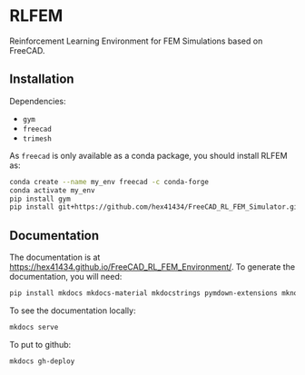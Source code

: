 # RLFEM

Reinforcement Learning Environment for FEM Simulations based on FreeCAD.

## Installation

Dependencies:

* `gym`
* `freecad`
* `trimesh`

As `freecad` is only available as a conda package, you should install RLFEM as:

```bash
conda create --name my_env freecad -c conda-forge
conda activate my_env
pip install gym
pip install git+https://github.com/hex41434/FreeCAD_RL_FEM_Simulator.git@master
```

## Documentation

The documentation is at <https://hex41434.github.io/FreeCAD_RL_FEM_Environment/>. To generate the documentation, you will need:

```bash
pip install mkdocs mkdocs-material mkdocstrings pymdown-extensions mknotebooks
```

To see the documentation locally:

```bash
mkdocs serve
```

To put to github:

```bash
mkdocs gh-deploy
```
